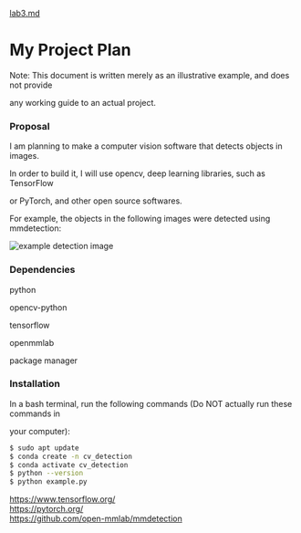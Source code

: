 [lab3.md](https://github.com/user-attachments/files/22399378/lab3.md)
# My Project Plan

Note: This document is written merely as an illustrative example, and does not provide

any working guide to an actual project.

### Proposal

I am planning to make a computer vision software that detects objects in images.

In order to build it, I will use opencv, deep learning libraries, such as TensorFlow

or PyTorch, and other open source softwares.

For example, the objects in the following images were detected using mmdetection:

![example detection image](https://user-images.githubusercontent.com/12907710/137271636-56ba1cd2-b110-4812-8221-b4c120320aa9.png)

### Dependencies

python

opencv-python

tensorflow

openmmlab

package manager

### Installation

In a bash terminal, run the following commands (Do NOT actually run these commands in

your computer):

```bash
$ sudo apt update 
$ conda create -n cv_detection 
$ conda activate cv_detection 
$ python --version 
$ python example.py
```

https://www.tensorflow.org/  
https://pytorch.org/  
https://github.com/open-mmlab/mmdetection
